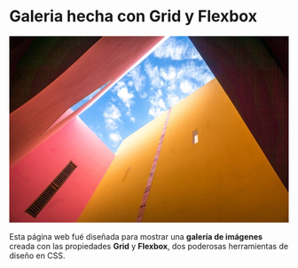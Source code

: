 # Galeria hecha con Grid y Flexbox

![](https://github.com/NicolasJNunez/Responsive-Image-Gallery/blob/main/img/18.jpg?raw=true)

Esta página web fué diseñada para mostrar una **galería de imágenes** creada con las propiedades **Grid** y **Flexbox**, dos poderosas herramientas de diseño en CSS.